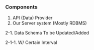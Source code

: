 ### Components

1. API (Data) Provider 
2. Our Server system (Mostly RDBMS)

2-1. Data Schema To be Updated/Added 

2-1-1. W/ Certain Interval
